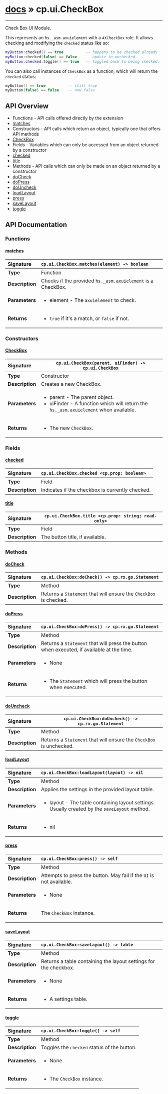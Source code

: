 # [docs](index.md) » cp.ui.CheckBox
---

Check Box UI Module.

This represents an `hs._asm.axuielement` with a `AXCheckBox` role.
It allows checking and modifying the `checked` status like so:

```lua
myButton:checked() == true			-- happens to be checked already
myButton:checked(false) == false	-- update to unchecked.
myButton.checked:toggle() == true	-- toggled back to being checked.
```

You can also call instances of `CheckBox` as a function, which will return
the `checked` status:

```lua
myButton() == true			-- still true
myButton(false) == false	-- now false
```

## API Overview
* Functions - API calls offered directly by the extension
 * [matches](#matches)
* Constructors - API calls which return an object, typically one that offers API methods
 * [CheckBox](#checkbox)
* Fields - Variables which can only be accessed from an object returned by a constructor
 * [checked](#checked)
 * [title](#title)
* Methods - API calls which can only be made on an object returned by a constructor
 * [doCheck](#docheck)
 * [doPress](#dopress)
 * [doUncheck](#douncheck)
 * [loadLayout](#loadlayout)
 * [press](#press)
 * [saveLayout](#savelayout)
 * [toggle](#toggle)

## API Documentation

### Functions

#### [matches](#matches)
| <span style="float: left;">**Signature**</span> | <span style="float: left;">`cp.ui.CheckBox.matches(element) -> boolean` </span>                                                          |
| -----------------------------------------------------|---------------------------------------------------------------------------------------------------------|
| **Type**                                             | Function |
| **Description**                                      | Checks if the provided `hs._asm.axuielement` is a CheckBox. |
| **Parameters**                                       | <ul><li>element      - The <code>axuielement</code> to check.</li></ul> |
| **Returns**                                          | <ul><li><code>true</code> if it's a match, or <code>false</code> if not.</li></ul> |

### Constructors

#### [CheckBox](#checkbox)
| <span style="float: left;">**Signature**</span> | <span style="float: left;">`cp.ui.CheckBox(parent, uiFinder) -> cp.ui.CheckBox` </span>                                                          |
| -----------------------------------------------------|---------------------------------------------------------------------------------------------------------|
| **Type**                                             | Constructor |
| **Description**                                      | Creates a new CheckBox. |
| **Parameters**                                       | <ul><li>parent       - The parent object.</li><li>uiFinder     - A function which will return the <code>hs._asm.axuielement</code> when available.</li></ul> |
| **Returns**                                          | <ul><li>The new <code>CheckBox</code>.</li></ul> |

### Fields

#### [checked](#checked)
| <span style="float: left;">**Signature**</span> | <span style="float: left;">`cp.ui.CheckBox.checked <cp.prop: boolean>` </span>                                                          |
| -----------------------------------------------------|---------------------------------------------------------------------------------------------------------|
| **Type**                                             | Field |
| **Description**                                      | Indicates if the checkbox is currently checked. |

#### [title](#title)
| <span style="float: left;">**Signature**</span> | <span style="float: left;">`cp.ui.CheckBox.title <cp.prop: string; read-only>` </span>                                                          |
| -----------------------------------------------------|---------------------------------------------------------------------------------------------------------|
| **Type**                                             | Field |
| **Description**                                      | The button title, if available. |

### Methods

#### [doCheck](#docheck)
| <span style="float: left;">**Signature**</span> | <span style="float: left;">`cp.ui.CheckBox:doCheck() -> cp.rx.go.Statement` </span>                                                          |
| -----------------------------------------------------|---------------------------------------------------------------------------------------------------------|
| **Type**                                             | Method |
| **Description**                                      | Returns a `Statement` that will ensure the `CheckBox` is checked. |

#### [doPress](#dopress)
| <span style="float: left;">**Signature**</span> | <span style="float: left;">`cp.ui.CheckBox:doPress() -> cp.rx.go.Statement` </span>                                                          |
| -----------------------------------------------------|---------------------------------------------------------------------------------------------------------|
| **Type**                                             | Method |
| **Description**                                      | Returns a `Statement` that will press the button when executed, if available at the time. |
| **Parameters**                                       | <ul><li>None</li></ul> |
| **Returns**                                          | <ul><li>The <code>Statement</code> which will press the button when executed.</li></ul> |

#### [doUncheck](#douncheck)
| <span style="float: left;">**Signature**</span> | <span style="float: left;">`cp.ui.CheckBox:doUncheck() -> cp.rx.go.Statement` </span>                                                          |
| -----------------------------------------------------|---------------------------------------------------------------------------------------------------------|
| **Type**                                             | Method |
| **Description**                                      | Returns a `Statement` that will ensure the `CheckBox` is unchecked. |

#### [loadLayout](#loadlayout)
| <span style="float: left;">**Signature**</span> | <span style="float: left;">`cp.ui.CheckBox:loadLayout(layout) -> nil` </span>                                                          |
| -----------------------------------------------------|---------------------------------------------------------------------------------------------------------|
| **Type**                                             | Method |
| **Description**                                      | Applies the settings in the provided layout table. |
| **Parameters**                                       | <ul><li>layout       - The table containing layout settings. Usually created by the <code>saveLayout</code> method.</li></ul> |
| **Returns**                                          | <ul><li>nil</li></ul> |

#### [press](#press)
| <span style="float: left;">**Signature**</span> | <span style="float: left;">`cp.ui.CheckBox:press() -> self` </span>                                                          |
| -----------------------------------------------------|---------------------------------------------------------------------------------------------------------|
| **Type**                                             | Method |
| **Description**                                      | Attempts to press the button. May fail if the `UI` is not available. |
| **Parameters**                                       | <ul><li>None</li></ul> |
| **Returns**                                          | <p>The <code>CheckBox</code> instance.</p> |

#### [saveLayout](#savelayout)
| <span style="float: left;">**Signature**</span> | <span style="float: left;">`cp.ui.CheckBox:saveLayout() -> table` </span>                                                          |
| -----------------------------------------------------|---------------------------------------------------------------------------------------------------------|
| **Type**                                             | Method |
| **Description**                                      | Returns a table containing the layout settings for the checkbox. |
| **Parameters**                                       | <ul><li>None</li></ul> |
| **Returns**                                          | <ul><li>A settings table.</li></ul> |

#### [toggle](#toggle)
| <span style="float: left;">**Signature**</span> | <span style="float: left;">`cp.ui.CheckBox:toggle() -> self` </span>                                                          |
| -----------------------------------------------------|---------------------------------------------------------------------------------------------------------|
| **Type**                                             | Method |
| **Description**                                      | Toggles the `checked` status of the button. |
| **Parameters**                                       | <ul><li>None</li></ul> |
| **Returns**                                          | <ul><li>The <code>CheckBox</code> instance.</li></ul> |

